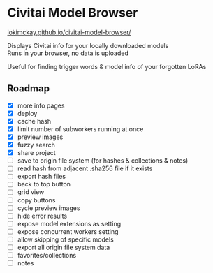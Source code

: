# Civitai Model Browser

[lokimckay.github.io/civitai-model-browser/](https://lokimckay.github.io/civitai-model-browser/)

Displays Civitai info for your locally downloaded models  
Runs in your browser, no data is uploaded

Useful for finding trigger words & model info of your forgotten LoRAs

## Roadmap

- [x] more info pages
- [x] deploy
- [x] cache hash
- [x] limit number of subworkers running at once
- [x] preview images
- [x] fuzzy search
- [x] share project
- [ ] save to origin file system (for hashes & collections & notes)
- [ ] read hash from adjacent .sha256 file if it exists
- [ ] export hash files
- [ ] back to top button
- [ ] grid view
- [ ] copy buttons
- [ ] cycle preview images
- [ ] hide error results
- [ ] expose model extensions as setting
- [ ] expose concurrent workers setting
- [ ] allow skipping of specific models
- [ ] export all origin file system data
- [ ] favorites/collections
- [ ] notes
